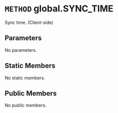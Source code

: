 # `METHOD` global.SYNC_TIME
Sync time. (Client-side)

## Parameters
No parameters.

## Static Members
No static members.

## Public Members
No public members.
